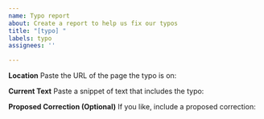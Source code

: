 ```yaml
---
name: Typo report
about: Create a report to help us fix our typos
title: "[typo] "
labels: typo
assignees: ''

---
```


**Location**
Paste the URL of the page the typo is on:


**Current Text**
Paste a snippet of text that includes the typo:


**Proposed Correction (Optional)**
If you like, include a proposed correction:
